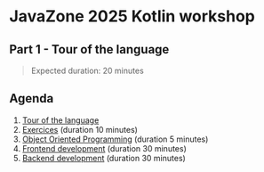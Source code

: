 # JavaZone 2025 Kotlin workshop

## Part 1 - Tour of the language

> Expected duration: 20 minutes

## Agenda

1. [Tour of the language](./01-language.ipynb)
2. [Exercices](./02-exercises.ipynb) (duration 10 minutes)
3. [Object Oriented Programming](03-oop.ipynb) (duration 5 minutes)
4. [Frontend development](./04-frontend.ipynb) (duration 30 minutes)
5. [Backend development](./05-backend.ipynb) (duration 30 minutes)
